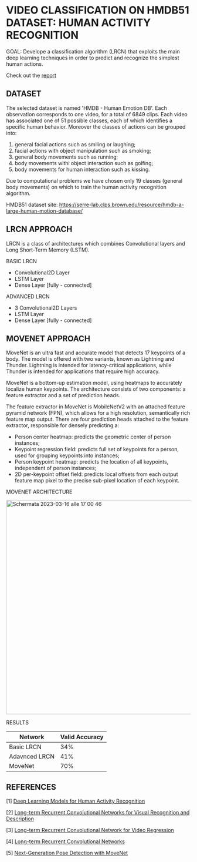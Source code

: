 # VIDEO CLASSIFICATION ON HMDB51 DATASET: HUMAN ACTIVITY RECOGNITION



GOAL: Develope a classification algorithm (LRCN) that exploits the main deep learning techniques in order to predict and recognize the simplest human actions.
 
 Check out the [report](https://github.com/LoreImbo/hmdb51-video-classification/blob/513476b621053613ae8424d3c72f5e7decf54620/Report/DLproject.pdf)

## DATASET
The selected dataset is named 'HMDB - Human Emotion DB'. Each observation corresponds to one video, for a total of 6849 clips. Each video has associated one of 51 possible classes, each of which identifies a specific human behavior. Moreover the classes of actions can be grouped into: 
1) general facial actions such as smiling or laughing; 
2) facial actions with object manipulation such as smoking; 
3) general body movements such as running; 
4) body movements withi object interaction such as golfing; 
5) body movements for human interaction such as kissing. 

Due to computational problems we have chosen only 19 classes (general body movements) on which to train the human activity recognition algorithm.

HMDB51 dataset site: https://serre-lab.clps.brown.edu/resource/hmdb-a-large-human-motion-database/

## LRCN APPROACH

LRCN is a class of architectures which combines Convolutional layers and Long Short-Term Memory (LSTM).

BASIC LRCN

- Convolutional2D Layer
- LSTM Layer
- Dense Layer [fully - connected]

ADVANCED LRCN

- 3 Convolutional2D Layers
- LSTM Layer
- Dense Layer [fully - connected]

## MOVENET APPROACH

MoveNet is an ultra fast and accurate model that detects 17 keypoints of a body. The model is offered with two variants, known as Lightning and Thunder. Lightning is intended for latency-critical applications, while Thunder is intended for applications that require high accuracy.

MoveNet is a bottom-up estimation model, using heatmaps to accurately localize human keypoints. The architecture consists of two components: a feature extractor and a set of prediction heads.

The feature extractor in MoveNet is MobileNetV2 with an attached feature pyramid network (FPN), which allows for a high resolution, semantically rich feature map output. There are four prediction heads attached to the feature extractor, responsible for densely predicting a:
- Person center heatmap: predicts the geometric center of person instances;
- Keypoint regression field: predicts full set of keypoints for a person, used for grouping keypoints into instances;
- Person keypoint heatmap: predicts the location of all keypoints, independent of person instances;
- 2D per-keypoint offset field: predicts local offsets from each output feature map pixel to the precise sub-pixel location of each keypoint.

MOVENET ARCHITECTURE

<img width="583" alt="Schermata 2023-03-16 alle 17 00 46" src="https://user-images.githubusercontent.com/96497366/225679688-abdbc201-8b36-40f4-8ab9-db7262ed827d.png">


RESULTS

| Network       | Valid Accuracy |
| ------------- | -------------- |
| Basic LRCN    |       34%      |
| Adavnced LRCN |       41%      |
| MoveNet       |       70%      |  



## REFERENCES

[1] [Deep Learning Models for Human Activity Recognition](https://machinelearningmastery.com/deep-learning-models-for-human-activity-recognition/)

[2] [Long-term Recurrent Convolutional Networks for Visual Recognition and Description](https://arxiv.org/abs/1411.4389?source=post_pagel)

[3] [Long-term Recurrent Convolutional Network for Video Regression](https://towardsdatascience.com/long-term-recurrent-convolutional-network-for-video-regression-12138f8b4713)

[4] [Long-term Recurrent Convolutional Networks](https://jeffdonahue.com/lrcn/)

[5] [Next-Generation Pose Detection with MoveNet](https://blog.tensorflow.org/2021/05/next-generation-pose-detection-with-movenet-and-tensorflowjs.html)
